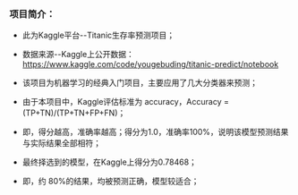 ### 项目简介：

* 此为Kaggle平台--Titanic生存率预测项目；

* 数据来源--Kaggle上公开数据：https://www.kaggle.com/code/yougebuding/titanic-predict/notebook

* 该项目为机器学习的经典入门项目，主要应用了几大分类器来预测；

* 由于本项目中，Kaggle评估标准为 accuracy，Accuracy =(TP+TN)/(TP+TN+FP+FN)；

* 即，得分越高，准确率越高；得分为1.0，准确率100%，说明该模型预测结果与实际结果全部相符；


* 最终择选到的模型，在Kaggle上得分为0.78468；

* 即，约 80%的结果，均被预测正确，模型较适合；

